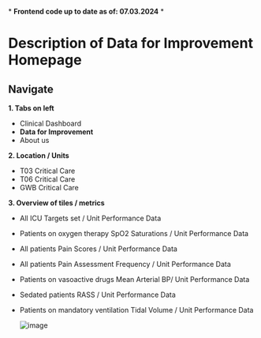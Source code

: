 \* **Frontend code up to date as of: 07.03.2024** \*

# Description of Data for Improvement Homepage

## Navigate


**1. Tabs on left**

   * Clinical Dashboard
   * **Data for Improvement**
   * About us

**2. Location / Units**
   * T03 Critical Care
   * T06 Critical Care
   * GWB Critical Care
     
**3.  Overview of tiles / metrics**
   
   * All ICU Targets set / Unit Performance Data
   * Patients on oxygen therapy SpO2 Saturations / Unit Performance Data
   * All patients Pain Scores / Unit Performance Data
   * All patients Pain Assessment Frequency / Unit Performance Data
   * Patients on vasoactive drugs Mean Arterial BP/ Unit Performance Data
   * Sedated patients RASS / Unit Performance Data
   * Patients on mandatory ventilation Tidal Volume / Unit Performance Data


     ![image](https://github.com/inform-us/requirements_specifications/assets/94536083/703a4a6b-157b-4917-a824-52f8584b012f)

   


